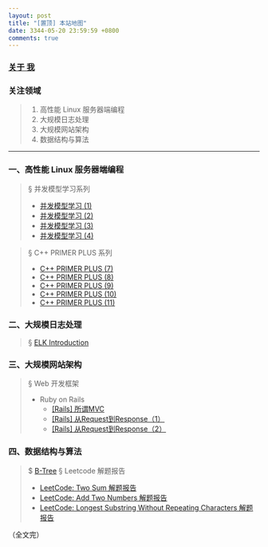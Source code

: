 ```yaml
---
layout: post
title: "[置顶] 本站地图"
date: 3344-05-20 23:59:59 +0800
comments: true
---
```

### [关于 我](/about)

### 关注领域
> 1. 高性能 Linux 服务器端编程
> 2. 大规模日志处理
> 3. 大规模网站架构
> 4. 数据结构与算法

---
### 一、高性能 Linux 服务器端编程
> § 并发模型学习系列
> - [并发模型学习 (1)](/2015/06/19/2015-06-20-seven-concurrency-models-in-seven-weeks-thread/)
> - [并发模型学习 (2)](/2015/06/19/2015-06-20-seven-concurrency-models-in-seven-weeks-mutex/)
> - [并发模型学习 (3)](/2015/06/20/2015-06-21-seven-concurrency-models-in-seven-weeks-memory-visibility/)
> - [并发模型学习 (4)](2015/06/21/2015-06-22-seven-concurrency-models-in-seven-weeks-dining-philosophers-problem/)

> § C++ PRIMER PLUS 系列
> - [C++ PRIMER PLUS (7)](http://localhost:4000/2012/01/29/2012-01-29-cpp-primer-plus-7/)
> - [C++ PRIMER PLUS (8)](http://localhost:4000/2012/02/21/2012-02-21-cpp-primer-plus-8/)
> - [C++ PRIMER PLUS (9)](http://localhost:4000/2012/02/21/2012-02-21-cpp-primer-plus-9/)
> - [C++ PRIMER PLUS (10)](http://localhost:4000/2012/03/10/2012-03-10-cpp-primer-plus-10/)
> - [C++ PRIMER PLUS (11)](http://localhost:4000/2012/03/10/2012-03-10-cpp-primer-plus-11/)

### 二、大规模日志处理
> § [ELK Introduction](http://localhost:4000/2016/07/25/2016-07-25-elk/)

### 三、大规模网站架构
> § Web 开发框架
> - Ruby on Rails
>	+ [[Rails] 所谓MVC](http://localhost:4000/2015/01/19/2015-01-19-rails-mvc/)
>	+ [[Rails] 从Request到Response（1）](http://localhost:4000/2015/06/26/2015-06-26-rails-request-to-response-one/)
>	+ [[Rails] 从Request到Response（2）](http://localhost:4000/2015/06/28/2015-06-26-rails-request-to-response-two/)

### 四、数据结构与算法
> $ [B-Tree](/2015/10/15/2015-10-15-b-tree/)
> § Leetcode 解题报告
> - [LeetCode: Two Sum 解题报告](http://localhost:4000/2015/06/19/2015-06-19-leetcode-twoSum/)
> - [LeetCode: Add Two Numbers 解题报告](http://localhost:4000/2015/06/20/2015-06-20-leetcode-addTwoNumbers/)
> - [LeetCode: Longest Substring Without Repeating Characters 解题报告](http://localhost:4000/2015/06/20/2015-06-20-leetcode-longestSubstringWithoutRepeatingCharacters/)

（全文完）